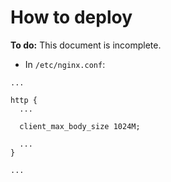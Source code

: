 # How to deploy

**To do:** This document is incomplete.


* In `/etc/nginx.conf`:

```
...

http {
  ...

  client_max_body_size 1024M;

  ...
}

...
```
